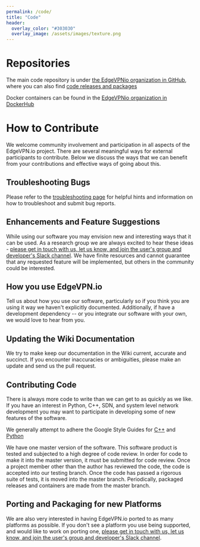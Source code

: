 ```yaml
---
permalink: /code/
title: "Code"
header:
  overlay_color: "#303030"
  overlay_image: /assets/images/texture.png
---
```


# <i class="fab fa-github"></i> Repositories
The main code repository is under [the EdgeVPNio organization in GitHub](https://github.com/edgevpnio), where you can also find [code releases and packages](https://github.com/EdgeVPNio/evio/releases)

Docker containers can be found in the [EdgeVPNio organization in DockerHub](https://hub.docker.com/u/edgevpnio)

# <i class="fas fa-user-plus"></i> How to Contribute
We welcome community involvement and participation in all aspects of the EdgeVPN.io project. There are several meaningful ways for external participants to contribute. Below we discuss the ways that we can benefit from your contributions and effective ways of going about this.

## <i class="fas fa-bug"></i> Troubleshooting Bugs
Please refer to the [troubleshooting page](/troubleshoot) for helpful hints and information on how to troubleshoot and submit bug reports.

## <i class="fas fa-plus"></i> Enhancements and Feature Suggestions
While using our software you may envision new and interesting ways that it can be used. As a research group we are always excited to hear these ideas - [please get in touch with us, let us know, and join the user's group and developer's Slack channel](/about). We have finite resources and cannot guarantee that any requested feature will be implemented, but others in the community could be interested. 
 
## <i class="fas fa-user"></i> How you use EdgeVPN.io
Tell us about how you use our software, particularly so if you think you are using it way we haven't explicitly documented. Additionally, if have a development dependency -- or you integrate our software with your own, we would love to hear from you.

## <i class="fas fa-book"></i> Updating the Wiki Documentation
We try to make keep our documentation in the Wiki current, accurate and succinct. If you encounter inaccuracies or ambiguities, please make an update and send us the pull request.

## <i class="fas fa-code"></i> Contributing Code
There is always more code to write than we can get to as quickly as we like. If you have an interest in Python, C++, SDN, and system level network development you may want to participate in developing some of new features of the software. 

We generally attempt to adhere the Google Style Guides for [C++](https://google.github.io/styleguide/cppguide.html) and [Python](https://google.github.io/styleguide/pyguide.html)

We have one master version of the software. This software product is tested and subjected to a high degree of code review. In order for code to make it into the master version, it must be submitted for code review. Once a project member other than the author has reviewed the code, the code is accepted into our testing branch. Once the code has passed a rigorous suite of tests, it is moved into the master branch. Periodically, packaged releases and containers are made from the master branch. 

## <i class="fas fa-box"></i> Porting and Packaging for new Platforms
We are also very interested in having EdgeVPN.io ported to as many platforms as possible. If you don't see a platform you use being supported, and would like to work on porting one, [please get in touch with us, let us know, and join the user's group and developer's Slack channel](/about).

